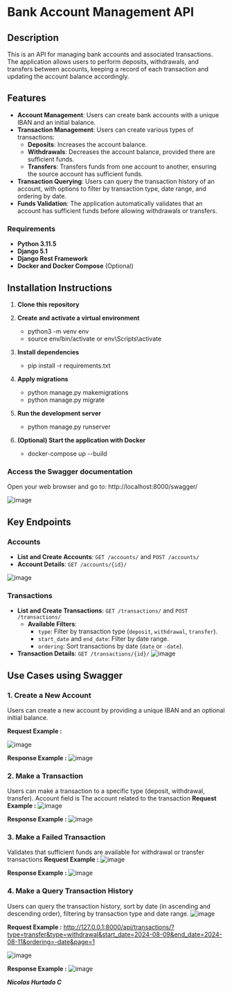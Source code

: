 # Bank Account Management API

## Description

This is an API for managing bank accounts and associated transactions. The application allows users to perform deposits, withdrawals, and transfers between accounts, keeping a record of each transaction and updating the account balance accordingly.

## Features

- **Account Management**: Users can create bank accounts with a unique IBAN and an initial balance.
- **Transaction Management**: Users can create various types of transactions:
  - **Deposits**: Increases the account balance.
  - **Withdrawals**: Decreases the account balance, provided there are sufficient funds.
  - **Transfers**: Transfers funds from one account to another, ensuring the source account has sufficient funds.
- **Transaction Querying**: Users can query the transaction history of an account, with options to filter by transaction type, date range, and ordering by date.
- **Funds Validation**: The application automatically validates that an account has sufficient funds before allowing withdrawals or transfers.

### Requirements

- **Python 3.11.5**
- **Django 5.1**
- **Django Rest Framework**
- **Docker and Docker Compose** (Optional)

## Installation Instructions

1. **Clone this repository**

2. **Create and activate a virtual environment**
    - python3 -m venv env
    - source env/bin/activate  or  env\Scripts\activate

3. **Install dependencies**
    - pip install -r requirements.txt

4. **Apply migrations**
    - python manage.py makemigrations
    - python manage.py migrate

5. **Run the development server**
    - python manage.py runserver

6. **(Optional) Start the application with Docker**
    - docker-compose up --build


### Access the Swagger documentation
Open your web browser and go to: http://localhost:8000/swagger/

![image](https://github.com/user-attachments/assets/bce135f6-8dde-4545-a48c-f97695bedd26)


## Key Endpoints

### Accounts

- **List and Create Accounts**: `GET /accounts/` and `POST /accounts/`
- **Account Details**: `GET /accounts/{id}/`

![image](https://github.com/user-attachments/assets/7c51bc53-2133-483d-b387-7be1a8533887)


### Transactions

- **List and Create Transactions**: `GET /transactions/` and `POST /transactions/`
  - **Available Filters**:
    - `type`: Filter by transaction type (`deposit`, `withdrawal`, `transfer`).
    - `start_date` and `end_date`: Filter by date range.
    - `ordering`: Sort transactions by date (`date` or `-date`).
- **Transaction Details**: `GET /transactions/{id}/`
![image](https://github.com/user-attachments/assets/5c3ad5ab-bddc-49c8-bc85-99110170fd61)


## Use Cases using Swagger

### 1. **Create a New Account**

Users can create a new account by providing a unique IBAN and an optional initial balance.

**Request Example :**

![image](https://github.com/user-attachments/assets/068f1c98-c63f-4439-a337-a8524660f3f0)


**Response  Example :**
![image](https://github.com/user-attachments/assets/cf130b6c-7381-401f-8d2c-60e7f2f28c44)


### 2. **Make a Transaction**
Users can make a transaction to a specific type (deposit, withdrawal, transfer).
Account field is The account related to the transaction
**Request Example :**
![image](https://github.com/user-attachments/assets/ebcc2516-c18e-416e-aa60-3cca8735cdb0)


**Response  Example :**
![image](https://github.com/user-attachments/assets/9830b1fc-ef42-4c4e-bcff-816a4b7fec98)


### 3. **Make a Failed Transaction**
Validates that sufficient funds are available for withdrawal or transfer transactions
**Request Example :**
![image](https://github.com/user-attachments/assets/03778145-68d8-4a9d-b8f6-c6162a03a197)


**Response  Example :**
![image](https://github.com/user-attachments/assets/f6026b2a-202c-4eb9-afdd-ff98b6e75d49)


### 4. **Make a Query Transaction History**
Users can query the transaction history, sort by date (in ascending and descending order), filtering by transaction type and date range.
![image](https://github.com/user-attachments/assets/14e9a4b4-a7a7-4747-85ed-bb9388e2753c)


**Request Example :**
http://127.0.0.1:8000/api/transactions/?type=transfer&type=withdrawal&start_date=2024-08-09&end_date=2024-08-11&ordering=-date&page=1

![image](https://github.com/user-attachments/assets/b3ea1911-935d-4031-862a-27ba39771ecb)


**Response  Example :**
![image](https://github.com/user-attachments/assets/e44a1f5d-820b-42ea-8a43-b99b2082468a)


***Nicolas Hurtado C***
